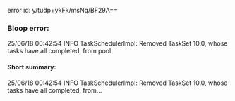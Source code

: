 error id: y/tudp+ykFk/msNq/BF29A==
### Bloop error:

25/06/18 00:42:54 INFO TaskSchedulerImpl: Removed TaskSet 10.0, whose tasks have all completed, from pool
#### Short summary: 

25/06/18 00:42:54 INFO TaskSchedulerImpl: Removed TaskSet 10.0, whose tasks have all completed, from...